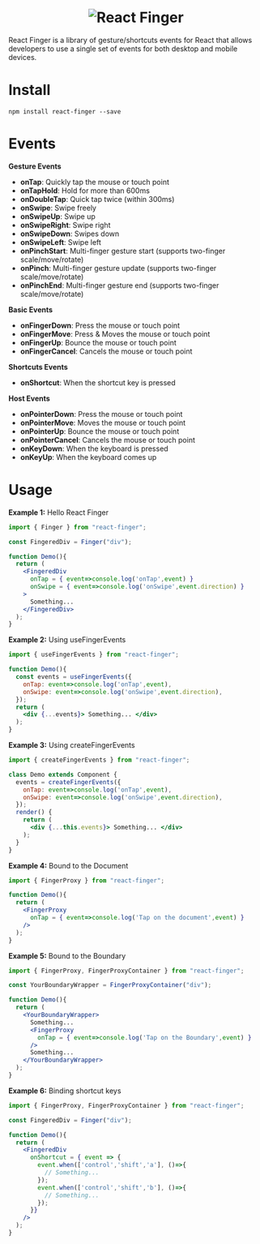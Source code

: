 <h1 align="center">
  <br/>
  <img src="https://houfeng.net/react-finger/logo.png" alt="React Finger">
</h1>

React Finger is a library of gesture/shortcuts events for React that allows developers to use a single set of events for both desktop and mobile devices.

# Install

```
npm install react-finger --save
```

# Events

**Gesture Events**  
- **onTap**: Quickly tap the mouse or touch point
- **onTapHold**: Hold for more than 600ms
- **onDoubleTap**: Quick tap twice (within 300ms)
- **onSwipe**: Swipe freely
- **onSwipeUp**: Swipe up
- **onSwipeRight**: Swipe right
- **onSwipeDown**: Swipes down
- **onSwipeLeft**: Swipe left
- **onPinchStart**: Multi-finger gesture start (supports two-finger scale/move/rotate)
- **onPinch**: Multi-finger gesture update (supports two-finger scale/move/rotate)
- **onPinchEnd**: Multi-finger gesture end (supports two-finger scale/move/rotate)
  
**Basic Events**  
- **onFingerDown**: Press the mouse or touch point
- **onFingerMove**: Press & Moves the mouse or touch point
- **onFingerUp**: Bounce the mouse or touch point
- **onFingerCancel**: Cancels the mouse or touch point
  
**Shortcuts Events**  
- **onShortcut**: When the shortcut key is pressed
  
**Host Events**  
- **onPointerDown**: Press the mouse or touch point
- **onPointerMove**: Moves the mouse or touch point
- **onPointerUp**: Bounce the mouse or touch point
- **onPointerCancel**: Cancels the mouse or touch point
- **onKeyDown**: When the keyboard is pressed
- **onKeyUp**: When the keyboard comes up
  
# Usage

**Example 1:** Hello React Finger

```jsx
import { Finger } from "react-finger";

const FingeredDiv = Finger("div");

function Demo(){
  return (
    <FingeredDiv 
      onTap = { event=>console.log('onTap',event) }
      onSwipe = { event=>console.log('onSwipe',event.direction) }
    > 
      Something...
    </FingeredDiv>
  );
}
```

**Example 2:** Using useFingerEvents

```jsx
import { useFingerEvents } from "react-finger";

function Demo(){
  const events = useFingerEvents({
    onTap: event=>console.log('onTap',event),
    onSwipe: event=>console.log('onSwipe',event.direction),
  });
  return (
    <div {...events}> Something... </div>
  );
}
```

**Example 3:** Using createFingerEvents

```jsx
import { createFingerEvents } from "react-finger";

class Demo extends Component {
  events = createFingerEvents({
    onTap: event=>console.log('onTap',event),
    onSwipe: event=>console.log('onSwipe',event.direction),
  });
  render() {
    return (
      <div {...this.events}> Something... </div>
    );
  }
}
```

**Example 4:** Bound to the Document

```jsx
import { FingerProxy } from "react-finger";

function Demo(){
  return (
    <FingerProxy 
      onTap = { event=>console.log('Tap on the document',event) }
    />
  );
}
```

**Example 5:** Bound to the Boundary

```jsx
import { FingerProxy, FingerProxyContainer } from "react-finger";

const YourBoundaryWrapper = FingerProxyContainer("div");

function Demo(){
  return (
    <YourBoundaryWrapper>
      Something...
      <FingerProxy 
        onTap = { event=>console.log('Tap on the Boundary',event) }
      />
      Something...
    </YourBoundaryWrapper>
  );
}
```

**Example 6:** Binding shortcut keys

```jsx
import { FingerProxy, FingerProxyContainer } from "react-finger";

const FingeredDiv = Finger("div");

function Demo(){
  return (
    <FingeredDiv 
      onShortcut = { event => {
        event.when(['control','shift','a'], ()=>{
          // Something...
        });
        event.when(['control','shift','b'], ()=>{
          // Something...
        });
      }}
    />
  );
}
```